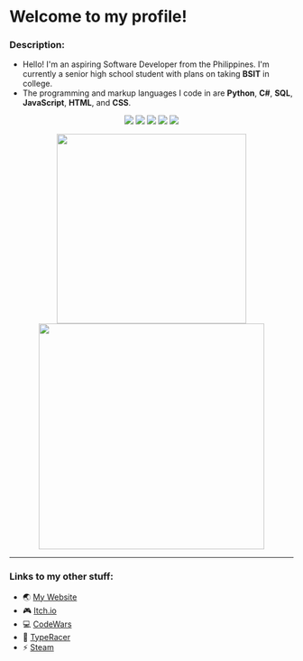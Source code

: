 # Welcome to my profile!

### Description:

- Hello! I'm an aspiring Software Developer from the Philippines. I'm currently a senior high school student with plans on taking **BSIT** in college.
- The programming and markup languages I code in are **Python**, **C#**, **SQL**, **JavaScript**, **HTML**, and **CSS**.

<p align="center">
  <img src="https://img.shields.io/github/followers/DragunWF?style=social" />
  <img src="https://img.shields.io/github/stars/DragunWF?style=social" />
  <img src="https://visitor-badge-reloaded.herokuapp.com/badge?page_id=DragunWF.DragunWF" />
  <img src="https://img.shields.io/badge/Code_Editor-Visual_Studio_Code-informational?style=flat" />
  <img src="https://img.shields.io/badge/IDE-Visual_Studio-informational?style=flat" />
</p>

<div align="center">
  <img width="336" src="https://github-readme-stats.vercel.app/api/top-langs/?username=DragunWF&layout=compact&theme=merko&langs_count=6" />
  <img width="400" src="https://github-readme-stats.vercel.app/api?username=DragunWF&theme=merko&show_icons=true&count_private=true&include_all_commits=true" />
</div>

---

### Links to my other stuff:

- :earth_asia: [My Website](https://dragunwf.herokuapp.com/)
- :video_game: [Itch.io](https://dragonwf.itch.io/)
- :computer: [CodeWars](https://www.codewars.com/users/DragonWF)
- :checkered_flag: [TypeRacer](https://data.typeracer.com/pit/profile?user=dragonwf)
- :zap: [Steam](https://steamcommunity.com/profiles/76561198201145658)
